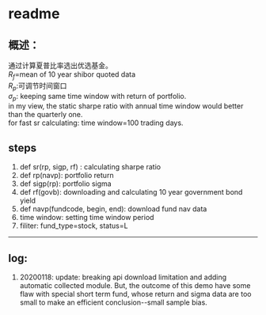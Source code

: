 # readme

## 概述：
通过计算夏普比率选出优选基金。      
$R_{f}$=mean of 10 year shibor quoted data     
$R_{p}$:可调节时间窗口     
$\sigma_{p}$: keeping same time window with return of portfolio.          
in my view, the static sharpe ratio with annual time window would better than the quarterly one.     
for fast sr calculating: time window=100 trading days.        

## steps
1. def sr(rp, sigp, rf) : calculating sharpe ratio
2. def rp(navp): portfolio return 
3. def sigp(rp): portfolio sigma
4. def rf(govb): downloading and calculating 10 year government bond yield
5. def navp(fundcode, begin, end): download fund nav data
6. time window: setting time window period
7. filiter: fund_type=stock, status=L


-----
## log:
1. 20200118: update: breaking api download limitation and adding automatic collected module. But, the outcome of this demo have some flaw with special short term fund, whose return and sigma data are too small to make an efficient conclusion--small sample bias.

